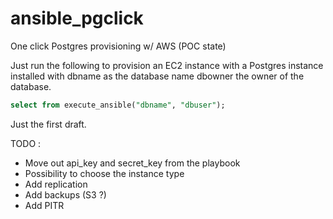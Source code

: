 # ansible_pgclick
One click Postgres provisioning w/ AWS (POC state)

Just run the following to provision an EC2 instance with a Postgres instance installed with dbname as the database name dbowner the owner of the database.

```sql
select from execute_ansible("dbname", "dbuser");
```

Just the first draft.

TODO :
* Move out api_key and secret_key from the playbook
* Possibility to choose the instance type
* Add replication
* Add backups (S3 ?)
* Add PITR
